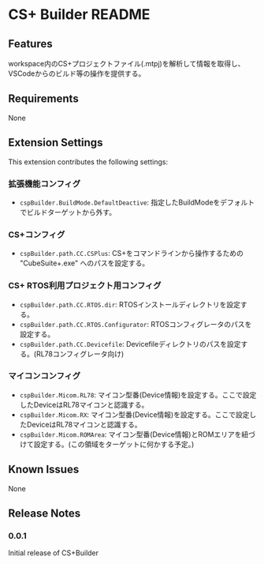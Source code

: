 # CS+ Builder README

## Features

workspace内のCS+プロジェクトファイル(.mtpj)を解析して情報を取得し、VSCodeからのビルド等の操作を提供する。

## Requirements

None

## Extension Settings

This extension contributes the following settings:

### 拡張機能コンフィグ
* `cspBuilder.BuildMode.DefaultDeactive`: 指定したBuildModeをデフォルトでビルドターゲットから外す。

### CS+コンフィグ
* `cspBuilder.path.CC.CSPlus`: CS+をコマンドラインから操作するための "CubeSuite+.exe" へのパスを設定する。

### CS+ RTOS利用プロジェクト用コンフィグ
* `cspBuilder.path.CC.RTOS.dir`: RTOSインストールディレクトリを設定する。
* `cspBuilder.path.CC.RTOS.Configurator`: RTOSコンフィグレータのパスを設定する。
* `cspBuilder.path.CC.Devicefile`: Devicefileディレクトリのパスを設定する。(RL78コンフィグレータ向け)

### マイコンコンフィグ
* `cspBuilder.Micom.RL78`: マイコン型番(Device情報)を設定する。ここで設定したDeviceはRL78マイコンと認識する。
* `cspBuilder.Micom.RX`: マイコン型番(Device情報)を設定する。ここで設定したDeviceはRL78マイコンと認識する。
* `cspBuilder.Micom.ROMArea`: マイコン型番(Device情報)とROMエリアを紐づけて設定する。(この領域をターゲットに何かする予定。)

## Known Issues

None

## Release Notes

### 0.0.1

Initial release of CS+Builder
